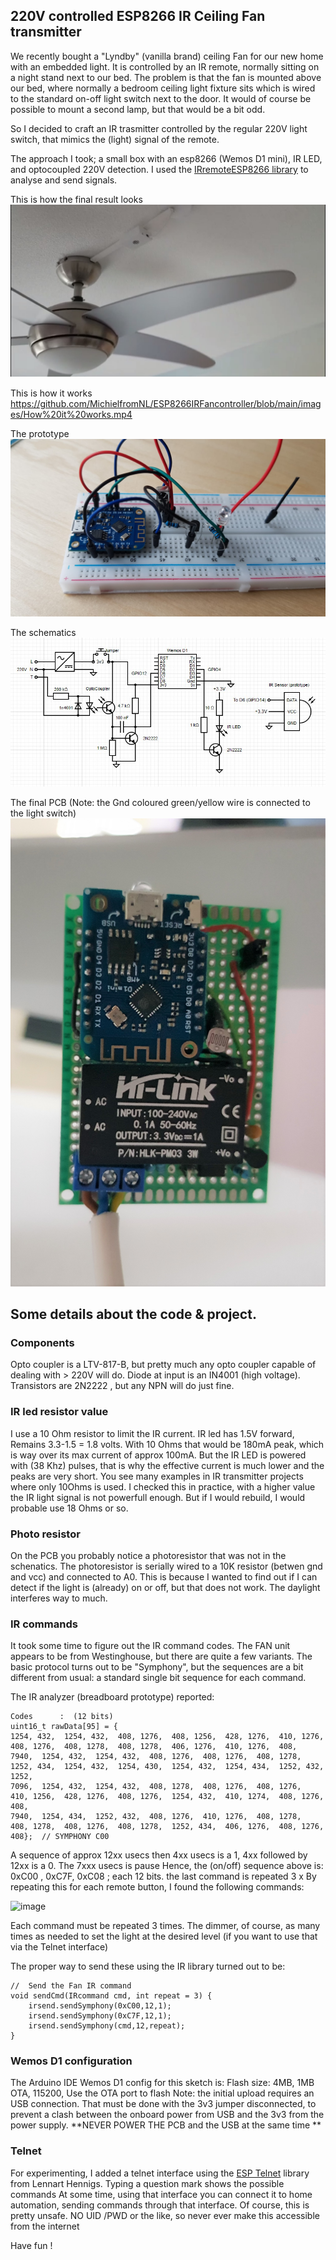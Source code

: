 ## 220V controlled ESP8266 IR Ceiling Fan transmitter 
We recently bought a  "Lyndby" (vanilla brand) ceiling Fan for our new home with an embedded light. It is controlled by an IR remote, normally sitting on a night stand next to our bed.
The problem is that the fan is mounted above our bed, where normally a bedroom ceiling light fixture sits which is wired to the standard on-off light switch next to the door.
It would of course be possible to mount a second lamp, but that would be a bit odd.

So I decided to craft an IR trasmitter controlled by the regular 220V light switch, that mimics the (light) signal of the remote.

The approach I took;  a small box with an esp8266 (Wemos D1 mini), IR LED, and optocoupled 220V detection.
I used the [IRremoteESP8266 library](https://github.com/crankyoldgit/IRremoteESP8266) to analyse and send signals.

This is how the final result looks
![This is how it looks](/images/Main%20pic.jpg)  

This is how it works
https://github.com/MichielfromNL/ESP8266IRFancontroller/blob/main/images/How%20it%20works.mp4

The prototype
![The Prototype](/images/Prototype.jpeg)

The schematics
![The Schematics](/images/Schematics%20IR%20Fan.jpg)

The final PCB  (Note: the Gnd coloured green/yellow wire is connected to the light switch)
![The PCB](/images/PCB.jpg)


## Some details about the code & project.

### Components
Opto coupler is a LTV-817-B, but pretty much any opto coupler capable of dealing with > 220V will do. 
Diode at input is an IN4001  (high voltage). Transistors are 2N2222 , but any NPN will do just fine.

### IR led resistor value
I use a 10 Ohm resistor to limit the IR current. IR led has 1.5V forward, Remains 3.3-1.5 = 1.8 volts. With 10 Ohms that would be 180mA peak, which is way over its max current of approx 100mA. But the IR LED is powered with (38 Khz) pulses, that is why the effective current is much lower and the peaks are very short. You see many examples in IR transmitter projects where only 10Ohms is used. I checked this in practice, with a higher value the IR light signal is not powerfull enough. 
But if I would rebuild, I would probable use 18 Ohms or so.   

### Photo resistor
On the PCB you probably notice a photoresistor that was not in the schenatics. The photoresistor is serially wired to a 10K resistor (betwen gnd and vcc) and connected to A0.
This is because I wanted to  find out if I can detect if the light is (already) on or off, but that does not work. The daylight interferes way to much.

### IR commands
It took some time to figure out the IR command codes. 
The FAN unit appears to be from Westinghouse, but there are quite a few variants. 
The basic protocol turns out to be "Symphony", but the sequences are a bit different from usual: a standard single bit sequence for each command.

The IR analyzer (breadboard prototype) reported: 
```Protocol  : SYMPHONY
Codes      :  (12 bits)
uint16_t rawData[95] = {
1254, 432,  1254, 432,  408, 1276,  408, 1256,  428, 1276,  410, 1276,  408, 1276,  408, 1278,  408, 1278,  406, 1276,  410, 1276,  408,
7940,  1254, 432,  1254, 432,  408, 1276,  408, 1276,  408, 1278,  1252, 434,  1254, 432,  1254, 430,  1254, 432,  1254, 434,  1252, 432,  1252, 
7096,  1254, 432,  1254, 432,  408, 1278,  408, 1276,  408, 1276,  410, 1256,  428, 1276,  408, 1276,  1254, 432,  410, 1274,  408, 1276,  408, 
7940,  1254, 434,  1252, 432,  408, 1276,  410, 1276,  408, 1278,  408, 1278,  408, 1276,  408, 1278,  1252, 434,  406, 1276,  408, 1276,  408};  // SYMPHONY C00
```

A sequence of approx 12xx usecs then 4xx usecs is a 1, 4xx followed by 12xx is a 0.  The 7xxx  usecs is pause
Hence, the (on/off) sequence above is:  0xC00 , 0xC7F, 0xC08 ; each 12 bits.  the last command is  repeated 3 x
By repeating this for each remote button, I found the following commands:

![image](https://user-images.githubusercontent.com/80706499/137891934-c97163ce-37df-450b-a9c0-77ea92459cf7.png)

Each command must be repeated 3 times. The dimmer, of course, as many times as needed to set the light at the desired level (if you want to use that via the Telnet interface)

The proper way to send these using the IR library turned out to be:

```
//  Send the Fan IR command
void sendCmd(IRcommand cmd, int repeat = 3) {
    irsend.sendSymphony(0xC00,12,1);
    irsend.sendSymphony(0xC7F,12,1);
    irsend.sendSymphony(cmd,12,repeat);
}
```
### Wemos D1 configuration
The Arduino IDE Wemos D1 config for this sketch is:
Flash size:  4MB, 1MB OTA, 115200,  Use the OTA port to flash
Note: the initial upload requires an USB connection. That must be done with the 3v3 jumper disconnected, to prevent a clash between the onboard power from USB and the 3v3 from the power supply. **NEVER POWER THE PCB and the USB at the same time **

### Telnet
For experimenting, I added a telnet interface using the [ESP Telnet](https://github.com/LennartHennigs/ESPTelnet) library from Lennart Hennigs.
Typing a question mark shows the possible commands
At some time, using that interface you can connect it to home automation, sending commands through that interface.
Of course, this is pretty unsafe. NO UID /PWD or the like, so never ever make this accessible from the internet

Have fun !


